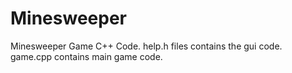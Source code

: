 # Minesweeper
Minesweeper Game C++ Code.
help.h files contains the gui code.
game.cpp contains main game code.

